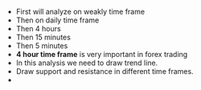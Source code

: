 - First will analyze on weakly time frame
- Then on daily time frame
- Then 4 hours
- Then 15 minutes
- Then 5 minutes 
- **4 hour time frame** is very important in forex trading
- In this analysis we need to draw trend line.
- Draw support and resistance in different time frames.
- 